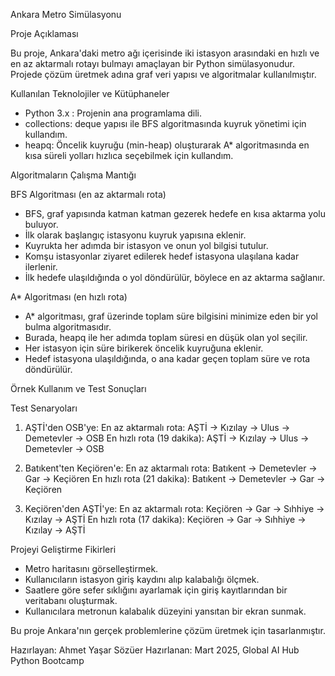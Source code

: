 Ankara Metro Simülasyonu

Proje Açıklaması

Bu proje, Ankara'daki metro ağı içerisinde iki istasyon arasındaki en hızlı ve en az aktarmalı rotayı bulmayı amaçlayan bir Python simülasyonudur. Projede çözüm üretmek adına graf veri yapısı ve algoritmalar kullanılmıştır.

Kullanılan Teknolojiler ve Kütüphaneler

- Python 3.x : Projenin ana programlama dili.
- collections: deque yapısı ile BFS algoritmasında kuyruk yönetimi için kullandım.
- heapq: Öncelik kuyruğu (min-heap) oluşturarak A* algoritmasında en kısa süreli yolları hızlıca seçebilmek için kullandım.


Algoritmaların Çalışma Mantığı


BFS Algoritması (en az aktarmalı rota)

- BFS, graf yapısında katman katman gezerek hedefe en kısa aktarma yolu buluyor.
- İlk olarak başlangıç istasyonu kuyruk yapısına eklenir.
- Kuyrukta her adımda bir istasyon ve onun yol bilgisi tutulur.
- Komşu istasyonlar ziyaret edilerek hedef istasyona ulaşılana kadar ilerlenir.
- İlk hedefe ulaşıldığında o yol döndürülür, böylece en az aktarma sağlanır.

A* Algoritması (en hızlı rota)

- A* algoritması, graf üzerinde toplam süre bilgisini minimize eden bir yol bulma algoritmasıdır.
- Burada, heapq ile her adımda toplam süresi en düşük olan yol seçilir.
- Her istasyon için süre birikerek öncelik kuyruğuna eklenir.
- Hedef istasyona ulaşıldığında, o ana kadar geçen toplam süre ve rota döndürülür.


Örnek Kullanım ve Test Sonuçları

Test Senaryoları

1. AŞTİ'den OSB'ye:
En az aktarmalı rota: AŞTİ -> Kızılay -> Ulus -> Demetevler -> OSB
En hızlı rota (19 dakika): AŞTİ -> Kızılay -> Ulus -> Demetevler -> OSB

2. Batıkent'ten Keçiören'e:
En az aktarmalı rota: Batıkent -> Demetevler -> Gar -> Keçiören
En hızlı rota (21 dakika): Batıkent -> Demetevler -> Gar -> Keçiören

3. Keçiören'den AŞTİ'ye:
En az aktarmalı rota: Keçiören -> Gar -> Sıhhiye -> Kızılay -> AŞTİ
En hızlı rota (17 dakika): Keçiören -> Gar -> Sıhhiye -> Kızılay -> AŞTİ


Projeyi Geliştirme Fikirleri

- Metro haritasını görselleştirmek.
- Kullanıcıların istasyon giriş kaydını alıp kalabalığı ölçmek.
- Saatlere göre sefer sıklığını ayarlamak için giriş kayıtlarından bir veritabanı oluşturmak.
- Kullanıcılara metronun kalabalık düzeyini yansıtan bir ekran sunmak.


Bu proje Ankara'nın gerçek problemlerine çözüm üretmek için tasarlanmıştır.


Hazırlayan: Ahmet Yaşar Sözüer
Hazırlanan: Mart 2025, Global AI Hub Python Bootcamp

